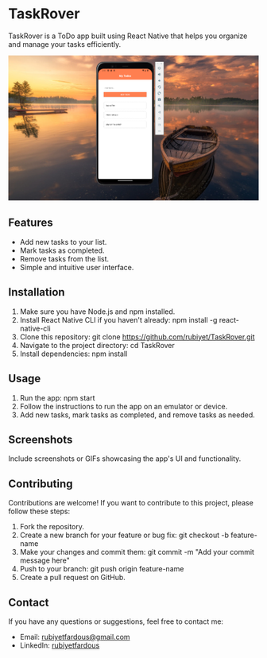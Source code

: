 # TaskRover

TaskRover is a ToDo app built using React Native that helps you organize and manage your tasks efficiently.

![App Screenshots](/assets/screenshot.png)

## Features

- Add new tasks to your list.
- Mark tasks as completed.
- Remove tasks from the list.
- Simple and intuitive user interface.

## Installation

1. Make sure you have Node.js and npm installed.
2. Install React Native CLI if you haven't already: npm install -g react-native-cli
3. Clone this repository: git clone https://github.com/rubiyet/TaskRover.git
4. Navigate to the project directory: cd TaskRover
5. Install dependencies: npm install

## Usage

1. Run the app: npm start
2. Follow the instructions to run the app on an emulator or device.
3. Add new tasks, mark tasks as completed, and remove tasks as needed.

## Screenshots

Include screenshots or GIFs showcasing the app's UI and functionality.

## Contributing

Contributions are welcome! If you want to contribute to this project, please follow these steps:

1. Fork the repository.
2. Create a new branch for your feature or bug fix: git checkout -b feature-name
3. Make your changes and commit them: git commit -m "Add your commit message here"
4. Push to your branch: git push origin feature-name
5. Create a pull request on GitHub.

## Contact

If you have any questions or suggestions, feel free to contact me:

- Email: rubiyetfardous@gmail.com
- LinkedIn: [rubiyetfardous](https://www.linkedin.com/in/rubiyetfardous/)
